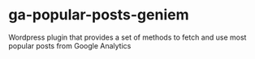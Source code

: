 # ga-popular-posts-geniem
Wordpress plugin that provides a set of methods to fetch and use most popular posts from Google Analytics
